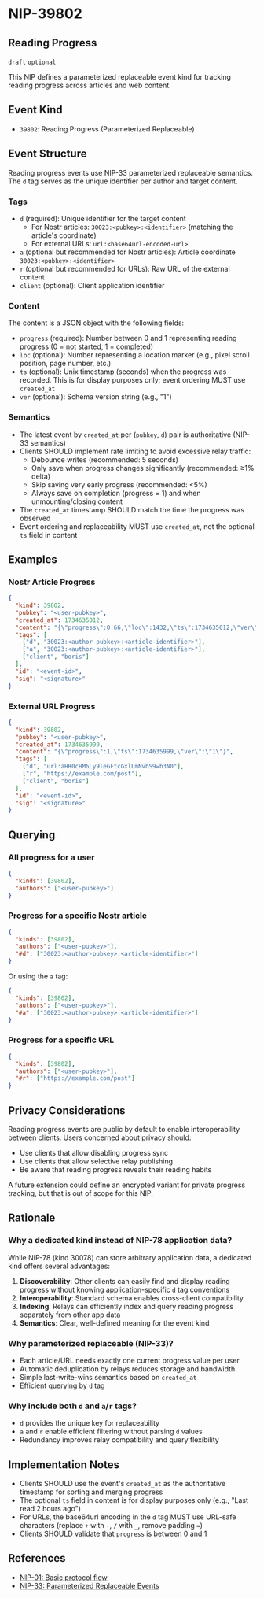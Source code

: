# NIP-39802

## Reading Progress

`draft` `optional`

This NIP defines a parameterized replaceable event kind for tracking reading progress across articles and web content.

## Event Kind

- `39802`: Reading Progress (Parameterized Replaceable)

## Event Structure

Reading progress events use NIP-33 parameterized replaceable semantics. The `d` tag serves as the unique identifier per author and target content.

### Tags

- `d` (required): Unique identifier for the target content
  - For Nostr articles: `30023:<pubkey>:<identifier>` (matching the article's coordinate)
  - For external URLs: `url:<base64url-encoded-url>`
- `a` (optional but recommended for Nostr articles): Article coordinate `30023:<pubkey>:<identifier>`
- `r` (optional but recommended for URLs): Raw URL of the external content
- `client` (optional): Client application identifier

### Content

The content is a JSON object with the following fields:

- `progress` (required): Number between 0 and 1 representing reading progress (0 = not started, 1 = completed)
- `loc` (optional): Number representing a location marker (e.g., pixel scroll position, page number, etc.)
- `ts` (optional): Unix timestamp (seconds) when the progress was recorded. This is for display purposes only; event ordering MUST use `created_at`
- `ver` (optional): Schema version string (e.g., "1")

### Semantics

- The latest event by `created_at` per (`pubkey`, `d`) pair is authoritative (NIP-33 semantics)
- Clients SHOULD implement rate limiting to avoid excessive relay traffic:
  - Debounce writes (recommended: 5 seconds)
  - Only save when progress changes significantly (recommended: ≥1% delta)
  - Skip saving very early progress (recommended: <5%)
  - Always save on completion (progress = 1) and when unmounting/closing content
- The `created_at` timestamp SHOULD match the time the progress was observed
- Event ordering and replaceability MUST use `created_at`, not the optional `ts` field in content

## Examples

### Nostr Article Progress

```json
{
  "kind": 39802,
  "pubkey": "<user-pubkey>",
  "created_at": 1734635012,
  "content": "{\"progress\":0.66,\"loc\":1432,\"ts\":1734635012,\"ver\":\"1\"}",
  "tags": [
    ["d", "30023:<author-pubkey>:<article-identifier>"],
    ["a", "30023:<author-pubkey>:<article-identifier>"],
    ["client", "boris"]
  ],
  "id": "<event-id>",
  "sig": "<signature>"
}
```

### External URL Progress

```json
{
  "kind": 39802,
  "pubkey": "<user-pubkey>",
  "created_at": 1734635999,
  "content": "{\"progress\":1,\"ts\":1734635999,\"ver\":\"1\"}",
  "tags": [
    ["d", "url:aHR0cHM6Ly9leGFtcGxlLmNvbS9wb3N0"],
    ["r", "https://example.com/post"],
    ["client", "boris"]
  ],
  "id": "<event-id>",
  "sig": "<signature>"
}
```

## Querying

### All progress for a user

```json
{
  "kinds": [39802],
  "authors": ["<user-pubkey>"]
}
```

### Progress for a specific Nostr article

```json
{
  "kinds": [39802],
  "authors": ["<user-pubkey>"],
  "#d": ["30023:<author-pubkey>:<article-identifier>"]
}
```

Or using the `a` tag:

```json
{
  "kinds": [39802],
  "authors": ["<user-pubkey>"],
  "#a": ["30023:<author-pubkey>:<article-identifier>"]
}
```

### Progress for a specific URL

```json
{
  "kinds": [39802],
  "authors": ["<user-pubkey>"],
  "#r": ["https://example.com/post"]
}
```

## Privacy Considerations

Reading progress events are public by default to enable interoperability between clients. Users concerned about privacy should:

- Use clients that allow disabling progress sync
- Use clients that allow selective relay publishing
- Be aware that reading progress reveals their reading habits

A future extension could define an encrypted variant for private progress tracking, but that is out of scope for this NIP.

## Rationale

### Why a dedicated kind instead of NIP-78 application data?

While NIP-78 (kind 30078) can store arbitrary application data, a dedicated kind offers several advantages:

1. **Discoverability**: Other clients can easily find and display reading progress without knowing application-specific `d` tag conventions
2. **Interoperability**: Standard schema enables cross-client compatibility
3. **Indexing**: Relays can efficiently index and query reading progress separately from other app data
4. **Semantics**: Clear, well-defined meaning for the event kind

### Why parameterized replaceable (NIP-33)?

- Each article/URL needs exactly one current progress value per user
- Automatic deduplication by relays reduces storage and bandwidth
- Simple last-write-wins semantics based on `created_at`
- Efficient querying by `d` tag

### Why include both `d` and `a`/`r` tags?

- `d` provides the unique key for replaceability
- `a` and `r` enable efficient filtering without parsing `d` values
- Redundancy improves relay compatibility and query flexibility

## Implementation Notes

- Clients SHOULD use the event's `created_at` as the authoritative timestamp for sorting and merging progress
- The optional `ts` field in content is for display purposes only (e.g., "Last read 2 hours ago")
- For URLs, the base64url encoding in the `d` tag MUST use URL-safe characters (replace `+` with `-`, `/` with `_`, remove padding `=`)
- Clients SHOULD validate that `progress` is between 0 and 1

## References

- [NIP-01: Basic protocol flow](https://github.com/nostr-protocol/nips/blob/master/01.md)
- [NIP-33: Parameterized Replaceable Events](https://github.com/nostr-protocol/nips/blob/master/33.md)

